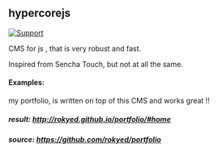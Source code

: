 ## hypercorejs

[![Support](https://supporter.60devs.com/api/b/458567f23de2355cbd6f551a6637e702)](https://supporter.60devs.com/give/458567f23de2355cbd6f551a6637e702)

CMS for js , that is very robust and fast.

Inspired from Sencha Touch, but not at all the same.

#### Examples:

my portfolio, is written on top of this CMS and works great !!

##### result: http://rokyed.github.io/portfolio/#home

##### source: https://github.com/rokyed/portfolio
